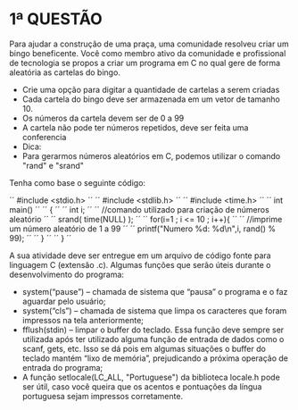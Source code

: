 # 1ª QUESTÃO

Para ajudar a construção de uma praça, uma comunidade resolveu criar um bingo beneficente. Você como
membro ativo da comunidade e profissional de tecnologia se propos a criar um programa em C no qual
gere de forma aleatória as cartelas do bingo.

- Crie uma opção para digitar a quantidade de cartelas a serem criadas
- Cada cartela do bingo deve ser armazenada em um vetor de tamanho 10.
- Os números da cartela devem ser de 0 a 99
- A cartela não pode ter números repetidos, deve ser feita uma conferencia
- Dica:
- Para gerarmos números aleatórios em C, podemos utilizar o comando "rand" e "srand"

Tenha como base o seguinte código:

 ´´ #include <stdio.h>  ´´
 ´´ #include <stdlib.h> ´´
 ´´ #include <time.h> ´´
 ´´ int main()  ´´
 ´´ { ´´
 ´´ int i;  ´´
 ´´ //comando utilizado para criação de números aleatório ´´
 ´´ srand( time(NULL) ); ´´
 ´´ for(i=1 ; i <= 10 ; i++){ ´´
 ´´ //imprime um número aleatório de 1 a 99 ´´
 ´´ printf("Numero %d: %d\n",i, rand() % 99); ´´
 ´´ } ´´
 ´´ } ´´

A sua atividade deve ser entregue em um arquivo de código fonte para linguagem C (extensão .c).
Algumas funções que serão úteis durante o desenvolvimento do programa:
* system(“pause”) – chamada de sistema que “pausa” o programa e o faz aguardar pelo usuário;
* system(“cls”) – chamada de sistema que limpa os caracteres que foram impressos na tela anteriormente;
* fflush(stdin) – limpar o buffer do teclado. Essa função deve sempre ser utilizada após ter utilizado alguma
função de entrada de dados como o scanf, gets, etc. Isso se dá pois em algumas situações o buffer do
teclado mantém “lixo de memória”, prejudicando a próxima operação de entrada do programa;
* A função setlocale(LC_ALL, "Portuguese") da biblioteca locale.h pode ser útil, caso você queira que os
acentos e pontuações da língua portuguesa sejam impressos corretamente.
